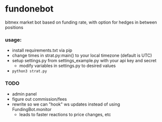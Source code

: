 # fundonebot

bitmex market bot
based on funding rate, with option for hedges in between positions

### usage:
- install requirements.txt via pip
- change times in strat.py:main() to your local timezone (default is UTC)
- setup settings.py from settings_example.py with your api key and secret
	- modify variables in settings.py to desired values
- `python3 strat.py`

### TODO
- admin panel
- figure out commission/fees
- rewrite so we can "hook" ws updates instead of using FundingBot.monitor
	- leads to faster reactions to price changes, etc

